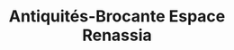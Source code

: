 ---
title: "Antiquités-Brocante Espace Renassia"
url: /saint-flour/antiquites-brocante-espace-renassia/
shop: antiquités
---